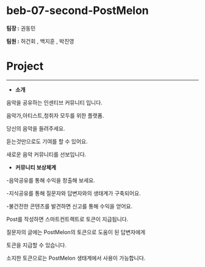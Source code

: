 # beb-07-second-PostMelon


 **팀장 :** 권동민

 **팀원 :** 허건회 , 백지훈 , 박진영

# Project

---

- **소개**

음악을 공유하는 인센티브 커뮤니티 입니다.

음악가,아티스트,청취자 모두를 위한 플랫폼.

당신의 음악을 들려주세요. 

듣는것만으로도 기여를 할 수 있어요.

새로운 음악 커뮤니티를 선보입니다.


- **커뮤니티 보상체계**

-음악공유를 통해 수익을 창출해 보세요.

-지식공유를 통해 질문자와 답변자와의 생태계가 구축되어요.

-불건전한 콘텐츠를 발견하면 신고를 통해 수익을 얻어요.

Post를 작성하면 스마트컨트랙트로 토큰이 지급됩니다.

질문자의 글에는 PostMelon의 토큰으로 도움이 된 답변자에게 

토큰을 지급할 수 있습니다.

소지한 토큰으로는  PostMelon 생태계에서 사용이 가능합니다.

